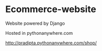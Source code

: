 # Ecommerce-website
Website powered by Django


Hosted in pythonanywhere.com

http://pradipta.pythonanywhere.com/shop/
